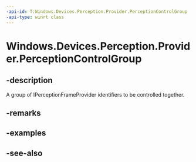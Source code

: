 ----api-id: T:Windows.Devices.Perception.Provider.PerceptionControlGroup
-api-type: winrt class
---<!-- Class syntax.public class PerceptionControlGroup : Windows.Devices.Perception.Provider.IPerceptionControlGroup--># Windows.Devices.Perception.Provider.PerceptionControlGroup## -descriptionA group of IPerceptionFrameProvider identifiers to be controlled together.## -remarks## -examples## -see-also